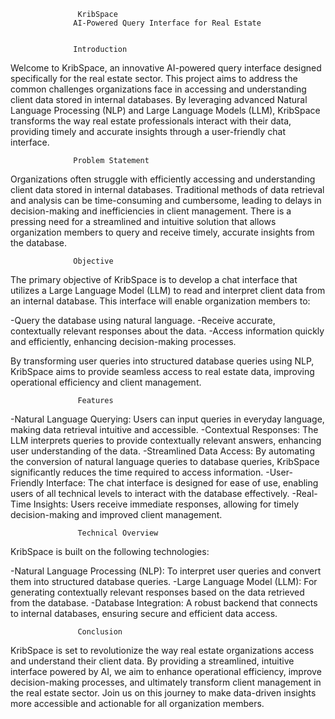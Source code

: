                    KribSpace
                  AI-Powered Query Interface for Real Estate


                  Introduction
  Welcome to KribSpace, an innovative AI-powered query interface designed specifically for the real estate sector. This project aims to   address the common challenges organizations face in accessing and understanding client data stored in internal databases. By leveraging   advanced Natural Language Processing (NLP) and Large Language Models (LLM), KribSpace transforms the way real estate professionals   interact with their data, providing timely and accurate insights through a user-friendly chat interface. 

                  Problem Statement
  Organizations often struggle with efficiently accessing and understanding client data stored in internal databases. Traditional methods of data   retrieval and analysis can be time-consuming and cumbersome, leading to delays in decision-making and inefficiencies in client management.   There is a pressing need for a streamlined and intuitive solution that allows organization members to query and receive timely, accurate     insights from the database.

                  Objective
  The primary objective of KribSpace is to develop a chat interface that utilizes a Large Language Model (LLM) to read and interpret client data   from an internal database. This interface will enable organization members to:

   -Query the database using natural language.
   -Receive accurate, contextually relevant responses about the data.
   -Access information quickly and efficiently, enhancing decision-making processes.

By transforming user queries into structured database queries using NLP, KribSpace aims to provide seamless access to real estate data, improving operational efficiency and client management.

                   Features

   -Natural Language Querying: Users can input queries in everyday language, making data retrieval intuitive and accessible.
   -Contextual Responses: The LLM interprets queries to provide contextually relevant answers, enhancing user understanding of the data.
   -Streamlined Data Access: By automating the conversion of natural language queries to database queries, KribSpace significantly reduces         the time required to access information.
   -User-Friendly Interface: The chat interface is designed for ease of use, enabling users of all technical levels to interact with the database         effectively.
   -Real-Time Insights: Users receive immediate responses, allowing for timely decision-making and improved client management.

                   Technical Overview

  KribSpace is built on the following technologies:

   -Natural Language Processing (NLP): To interpret user queries and convert them into structured database queries.
   -Large Language Model (LLM): For generating contextually relevant responses based on the data retrieved from the database.
   -Database Integration: A robust backend that connects to internal databases, ensuring secure and efficient data access.

                   Conclusion

KribSpace is set to revolutionize the way real estate organizations access and understand their client data. By providing a streamlined, intuitive interface powered by AI, we aim to enhance operational efficiency, improve decision-making processes, and ultimately transform client management in the real estate sector. Join us on this journey to make data-driven insights more accessible and actionable for all organization members.
